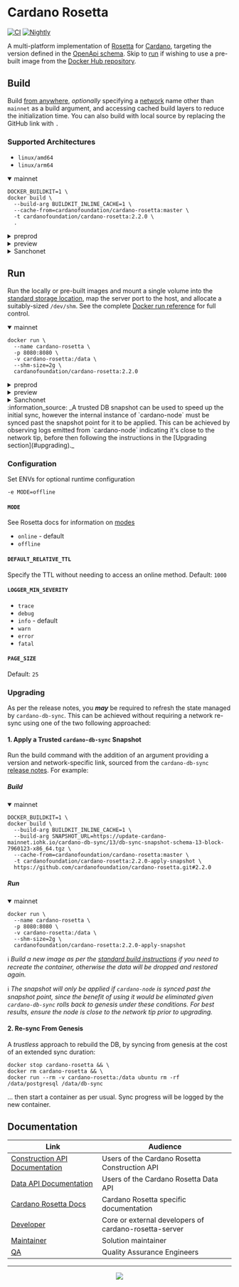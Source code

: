# Cardano Rosetta
[![CI][img_src_CI]][workflow_CI] [![Nightly][img_src_Nightly]][workflow_Nightly]

A multi-platform implementation of [Rosetta] for [Cardano], targeting the version defined in the [OpenApi 
schema]. Skip to [run](#run) if wishing to use a pre-built image from the [Docker Hub repository]. 


## Build
Build [from anywhere], _optionally_ specifying a [network] name other than `mainnet` as a 
build argument, and accessing cached build layers to reduce the initialization time. You can also 
build with local source by replacing the GitHub link with `.`

### Supported Architectures
- `linux/amd64`
- `linux/arm64`

<details open>
  <summary>mainnet</summary>

```console
DOCKER_BUILDKIT=1 \
docker build \
  --build-arg BUILDKIT_INLINE_CACHE=1 \
  --cache-from=cardanofoundation/cardano-rosetta:master \
  -t cardanofoundation/cardano-rosetta:2.2.0 \
  .
```

</details>

<details>
  <summary>preprod</summary>

```console
DOCKER_BUILDKIT=1 \
docker build \
  --build-arg BUILDKIT_INLINE_CACHE=1 \
  --build-arg NETWORK=preprod \
  --cache-from=cardanofoundation/cardano-rosetta:master \
  -t cardanofoundation/cardano-rosetta:2.2.0-preprod \
  .
```

</details>

<details>
  <summary>preview</summary>

```console
DOCKER_BUILDKIT=1 \
docker build \
  --build-arg BUILDKIT_INLINE_CACHE=1 \
  --build-arg NETWORK=preview \
  --cache-from=cardanofoundation/cardano-rosetta:master \
  -t cardanofoundation/cardano-rosetta:2.2.0-preview \
  .
```

</details>
<details>
  <summary>Sanchonet</summary>

```console
DOCKER_BUILDKIT=1 \
docker build \
  --build-arg BUILDKIT_INLINE_CACHE=1 \
  --build-arg NETWORK=sanchonet \
  --build-arg CARDANO_DB_SYNC_VERSION=13.2.0.0 \
  --build-arg DB_SYNC_TAG=sanch-3-0-0
  --cache-from=cardanofoundation/cardano-rosetta:master \
  -t cardanofoundation/cardano-rosetta:2.2.0-sanchonet \
  .
```

</details>

## Run
Run the locally or pre-built images and mount a single volume into the [standard storage 
location], map the server port to the host, and allocate a suitably-sized `/dev/shm`. See the 
complete [Docker run reference] for full control.

<details open>
  <summary>mainnet</summary>

```console
docker run \
  --name cardano-rosetta \
  -p 8080:8080 \
  -v cardano-rosetta:/data \
  --shm-size=2g \
  cardanofoundation/cardano-rosetta:2.2.0
```

</details>

<details>
  <summary>preprod</summary>

```console
docker run \
  --name cardano-rosetta-preprod \
  -p 8081:8080 \
  -v cardano-rosetta-preprod:/data \
  --shm-size=2g \
  cardanofoundation/cardano-rosetta:2.2.0-preprod
```

</details>

<details>
  <summary>preview</summary>

```console
docker run \
  --name cardano-rosetta-preview \
  -p 8081:8080 \
  -v cardano-rosetta-preview:/data \
  --shm-size=2g \
  cardanofoundation/cardano-rosetta:2.2.0-preview
```

</details>

<details>
  <summary>Sanchonet</summary>

```console
docker run \
  --name cardano-rosetta-preview \
  -p 8081:8080 \
  -v cardano-rosetta-preview:/data \
  --shm-size=2g \
  cardanofoundation/cardano-rosetta:2.2.0-sanchonet
```

</details>
:information_source: _A trusted DB snapshot can be used to speed up the initial sync, however
the internal instance of `cardano-node` must be synced past the snapshot point for it to be
applied. This can be achieved by observing logs emitted from `cardano-node` indicating it's 
close to the network tip, before then following the instructions in the [Upgrading section](#upgrading)._

### Configuration

Set ENVs for optional runtime configuration
```console
-e MODE=offline
```

#### `MODE`
See Rosetta docs for information on [modes]
- `online` - default
- `offline`

#### `DEFAULT_RELATIVE_TTL`
Specify the TTL without needing to access an online method. Default: `1000`

#### `LOGGER_MIN_SEVERITY`
- `trace`
- `debug`
- `info` - default
- `warn`
- `error`
- `fatal`

#### `PAGE_SIZE`
Default: `25`

### Upgrading
As per the release notes, you **_may_** be required to refresh the state managed by 
`cardano-db-sync`. This can be achieved without requiring a network re-sync using one of the two 
following approached:

#### 1. Apply a Trusted `cardano-db-sync` Snapshot
Run the build command with the addition of an argument providing a version and network-specific 
link, sourced from the `cardano-db-sync` [release notes](https://github.com/input-output-hk/cardano-db-sync/releases).
For example:

##### Build
<details open>
  <summary>mainnet</summary>

```console
DOCKER_BUILDKIT=1 \
docker build \
  --build-arg BUILDKIT_INLINE_CACHE=1 \
  --build-arg SNAPSHOT_URL=https://update-cardano-mainnet.iohk.io/cardano-db-sync/13/db-sync-snapshot-schema-13-block-7960123-x86_64.tgz \
  --cache-from=cardanofoundation/cardano-rosetta:master \
  -t cardanofoundation/cardano-rosetta:2.2.0-apply-snapshot \
  https://github.com/cardanofoundation/cardano-rosetta.git#2.2.0
```

</details>

##### Run

<details open>
  <summary>mainnet</summary>

```console
docker run \
  --name cardano-rosetta \
  -p 8080:8080 \
  -v cardano-rosetta:/data \
  --shm-size=2g \
  cardanofoundation/cardano-rosetta:2.2.0-apply-snapshot
```

</details>

:information_source: _Build a new image as per the [standard build instructions] if you need to 
recreate the container, otherwise the data will be dropped and restored again._

:information_source: _The snapshot will only be applied if `cardano-node` is synced past the 
snapshot point, since the benefit of using it would be eliminated given `cardano-db-sync` rolls back
to genesis under these conditions. For best results, ensure the node is close to the network tip
prior to upgrading._ 

#### 2. Re-sync From Genesis
A _trustless_ approach to rebuild the DB, by syncing from genesis at the cost of an extended sync 
duration:
```console
docker stop cardano-rosetta && \
docker rm cardano-rosetta && \
docker run --rm -v cardano-rosetta:/data ubuntu rm -rf /data/postgresql /data/db-sync
```
... then start a container as per usual. Sync progress will be logged by the new container. 

## Documentation

| Link                               | Audience                                                     |
| ---                                | ---                                                          |
| [Construction API Documentation]   | Users of the Cardano Rosetta Construction API                |
| [Data API Documentation]           | Users of the Cardano Rosetta Data API                        |
| [Cardano Rosetta Docs]             | Cardano Rosetta specific documentation                       |
| [Developer]                        | Core or external developers of cardano-rosetta-server        |
| [Maintainer]                       | Solution maintainer                                          |
| [QA]                               | Quality Assurance Engineers                                  |

<hr/>

<p align="center">
  <a href="https://github.com/cardano-foundation/cardano-rosetta/blob/master/LICENSE.md"><img src="https://img.shields.io/github/license/cardano-foundation/cardano-rosetta.svg?style=for-the-badge" /></a>
</p>

[img_src_CI]: https://github.com/cardano-foundation/cardano-rosetta/workflows/CI/badge.svg
[workflow_CI]: https://github.com/cardano-foundation/cardano-rosetta/actions?query=workflow%3ACI
[img_src_Nightly]: https://github.com/cardano-foundation/cardano-rosetta/workflows/Nightly/badge.svg
[workflow_Nightly]: https://github.com/cardano-foundation/cardano-rosetta/actions?query=workflow%3ANightly
[Rosetta]: https://www.rosetta-api.org/docs/welcome.html
[Cardano]: https://cardano.org/
[OpenApi schema]: cardano-rosetta-server/src/server/openApi.json#L4
[Docker Hub repository]: https://hub.docker.com/r/inputoutput/cardano-rosetta/tags?page=1&ordering=last_updated
[from anywhere]: https://www.rosetta-api.org/docs/node_deployment.html#build-anywhere
[network]: config/network
[standard storage location]: https://www.rosetta-api.org/docs/standard_storage_location.html
[Docker run reference]: https://docs.docker.com/engine/reference/run/
[modes]: https://www.rosetta-api.org/docs/node_deployment.html#multiple-modes
[docs]: cardano-rosetta-server/README.md
[standard build instructions]: #build
[Construction API Documentation]: https://www.rosetta-api.org/docs/construction_api_introduction.html
[Data API Documentation]: https://www.rosetta-api.org/docs/data_api_introduction.html
[Cardano Rosetta Docs]: ./docs
[Developer]: cardano-rosetta-server/README.md
[Maintainer]: docs/MAINTAINER.md
[QA]: docs/QA.md
